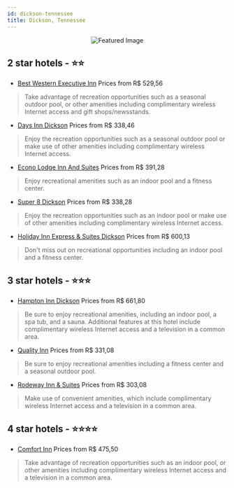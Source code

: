 ```yaml
---
id: dickson-tennessee
title: Dickson, Tennessee
---
```


<center><img src="https://i.travelapi.com/hotels/1000000/20000/12100/12094/cf1fea42_z.jpg" alt="Featured Image" /></center>


##  2 star hotels - ⭐️⭐️

-    [Best Western Executive Inn](https://us.hurb.com/hotels/dickson/best-western-executive-inn-JNP-JP815930?cmp=18055) Prices from R$ 529,56
   > Take advantage of recreation opportunities such as a seasonal outdoor pool, or other amenities including complimentary wireless Internet access and gift shops/newsstands.
-    [Days Inn Dickson](https://us.hurb.com/hotels/dickson/days-inn-dickson-JNP-JP407990?cmp=18055) Prices from R$ 338,46
   > Enjoy the recreation opportunities such as a seasonal outdoor pool or make use of other amenities including complimentary wireless Internet access.
-    [Econo Lodge Inn And Suites](https://us.hurb.com/hotels/dickson/econo-lodge-inn-and-suites-JNP-JP091380?cmp=18055) Prices from R$ 391,28
   > Enjoy recreational amenities such as an indoor pool and a fitness center.
-    [Super 8 Dickson](https://us.hurb.com/hotels/dickson/super-8-dickson-JNP-JP230364?cmp=18055) Prices from R$ 338,28
   > Enjoy the recreation opportunities such as an indoor pool or make use of other amenities including complimentary wireless Internet access.
-    [Holiday Inn Express & Suites Dickson](https://us.hurb.com/hotels/dickson/holiday-inn-express-suites-dickson-JNP-JP418468?cmp=18055) Prices from R$ 600,13
   > Don't miss out on recreational opportunities including an indoor pool and a fitness center.

##  3 star hotels - ⭐️⭐️⭐️

-    [Hampton Inn Dickson](https://us.hurb.com/hotels/dickson/hampton-inn-dickson-JNP-JP047551?cmp=18055) Prices from R$ 661,80
   > Be sure to enjoy recreational amenities, including an indoor pool, a spa tub, and a sauna. Additional features at this hotel include complimentary wireless Internet access and a television in a common area.
-    [Quality Inn](https://us.hurb.com/hotels/dickson/quality-inn-JNP-JP022435?cmp=18055) Prices from R$ 331,08
   > Be sure to enjoy recreational amenities including a fitness center and a seasonal outdoor pool.
-    [Rodeway Inn & Suites](https://us.hurb.com/hotels/dickson/rodeway-inn-suites-JNP-JP360526?cmp=18055) Prices from R$ 303,08
   > Make use of convenient amenities, which include complimentary wireless Internet access and a television in a common area.

##  4 star hotels - ⭐️⭐️⭐️⭐️

-    [Comfort Inn](https://us.hurb.com/hotels/dickson/comfort-inn-JNP-JP274324?cmp=18055) Prices from R$ 475,50
   > Take advantage of recreation opportunities such as an indoor pool, or other amenities including complimentary wireless Internet access and a television in a common area.
